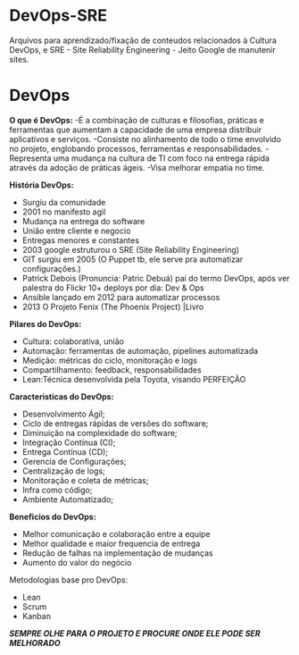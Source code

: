 # DevOps-SRE
Arquivos para aprendizado/fixação de conteudos relacionados à Cultura DevOps, e SRE - Site Reliability Engineering - Jeito Google de manutenir sites.

# DevOps

**O que é DevOps:**
-É a combinação de culturas e filosofias, práticas e ferramentas que aumentam a capacidade de uma empresa distribuir aplicativos e serviços.
-Consiste no alinhamento de todo o time envolvido no projeto, englobando processos, ferramentas e responsabilidades.
-Representa uma mudança na cultura de TI com foco na entrega rápida através da adoção de práticas ágeis.
-Visa melhorar empatia no time.

**História DevOps:**
- Surgiu da comunidade
- 2001 no manifesto agil
- Mudança na entrega do software
- União entre cliente e negocio
- Entregas menores e constantes
- 2003 google estruturou o SRE (Site Reliability Engineering)
- GIT surgiu em 2005 (O Puppet tb, ele serve pra automatizar configurações.)
- Patrick Debois (Pronuncia: Patric Debuá) pai do termo DevOps, após ver palestra do Flickr 10+ deploys por dia: Dev & Ops
- Ansible lançado em 2012 para automatizar processos
- 2013 O Projeto Fenix (The Phoenix Project) |Livro

**Pilares do DevOps:**
- Cultura: colaborativa, união
- Automação: ferramentas de automação, pipelines automatizada
- Medição: métricas do ciclo, monitoração e logs
- Compartilhamento: feedback, responsabilidades
- Lean:Técnica desenvolvida pela Toyota, visando PERFEIÇÃO

**Caracteristicas do DevOps:**
- Desenvolvimento Ágil;
- Ciclo de entregas rápidas de versões do software;
- Diminuição na complexidade do software;
- Integração Contínua (CI);
- Entrega Contínua (CD);
- Gerencia de Configurações;
- Centralização de logs;
- Monitoração e coleta de métricas;
- Infra como código;
- Ambiente Automatizado;

**Beneficios do DevOps:**
- Melhor comunicação e colaboração entre a equipe
- Melhor qualidade e maior frequencia de entrega
- Redução de falhas na implementação de mudanças
- Aumento do valor do negócio

Metodologias base pro DevOps:
- Lean
- Scrum
- Kanban

***SEMPRE OLHE PARA O PROJETO E PROCURE ONDE ELE PODE SER MELHORADO***